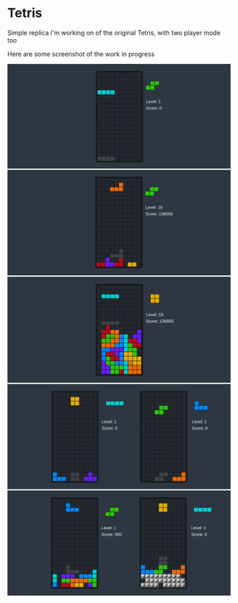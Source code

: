 # Tetris

Simple replica I'm working on of the original Tetris, with two player mode too

Here are some screenshot of the work in progress

![](TetrisOne.png)
![](TetrisTwo.png)
![](TetrisThree.png)
![](TetrisFour.png)
![](TetrisFive.png)
